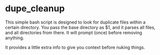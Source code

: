 # dupe_cleanup

This simple bash script is designed to look for duplicate files within a certain directory. You pass the base directory as $1, and it parses all files, and all directories from there. It will prompt (once) before removing anything.

It provides a little extra info to give you context before nuking things.
